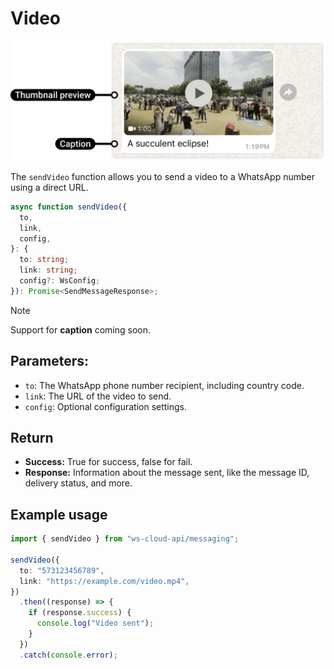 # Video

[<Badge type="tip" text="api docs" />](https://developers.facebook.com/docs/whatsapp/cloud-api/messages/video-messages)

![video message](img/video.png)

The `sendVideo` function allows you to send a video to a WhatsApp number using a direct URL.

```ts
async function sendVideo({
  to,
  link,
  config,
}: {
  to: string;
  link: string;
  config?: WsConfig;
}): Promise<SendMessageResponse>;
```

> [!NOTE]
> Support for **caption** coming soon.

## Parameters:

- `to`: The WhatsApp phone number recipient, including country code.
- `link`: The URL of the video to send.
- `config`: Optional configuration settings.

## Return

- **Success:** True for success, false for fail.
- **Response:** Information about the message sent, like the message ID, delivery status, and more.

## Example usage

```ts
import { sendVideo } from "ws-cloud-api/messaging";

sendVideo({
  to: "573123456789",
  link: "https://example.com/video.mp4",
})
  .then((response) => {
    if (response.success) {
      console.log("Video sent");
    }
  })
  .catch(console.error);
```
